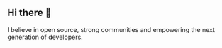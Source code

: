 ## Hi there 👋
I believe in open source, strong communities and empowering the next generation of developers.
